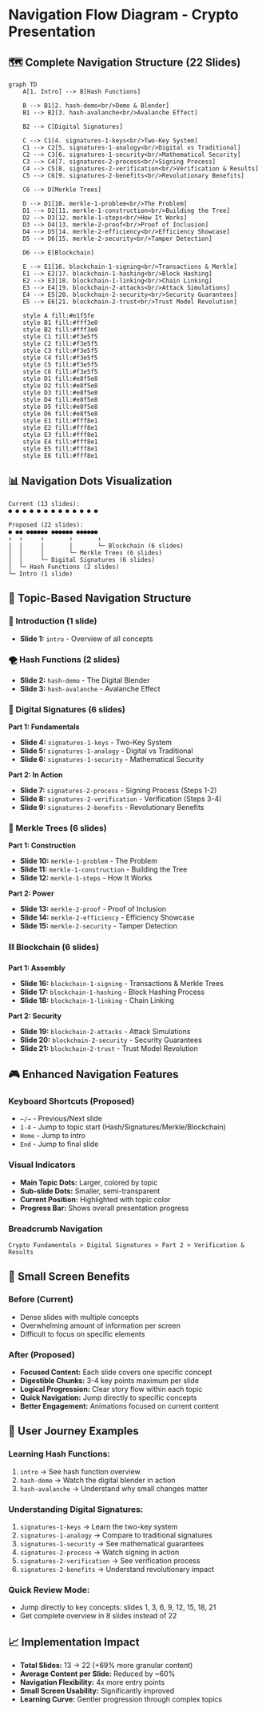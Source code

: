 # Navigation Flow Diagram - Crypto Presentation

## 🗺️ Complete Navigation Structure (22 Slides)

```mermaid
graph TD
    A[1. Intro] --> B[Hash Functions]
    
    B --> B1[2. hash-demo<br/>Demo & Blender]
    B1 --> B2[3. hash-avalanche<br/>Avalanche Effect]
    
    B2 --> C[Digital Signatures]
    
    C --> C1[4. signatures-1-keys<br/>Two-Key System]
    C1 --> C2[5. signatures-1-analogy<br/>Digital vs Traditional]
    C2 --> C3[6. signatures-1-security<br/>Mathematical Security]
    C3 --> C4[7. signatures-2-process<br/>Signing Process]
    C4 --> C5[8. signatures-2-verification<br/>Verification & Results]
    C5 --> C6[9. signatures-2-benefits<br/>Revolutionary Benefits]
    
    C6 --> D[Merkle Trees]
    
    D --> D1[10. merkle-1-problem<br/>The Problem]
    D1 --> D2[11. merkle-1-construction<br/>Building the Tree]
    D2 --> D3[12. merkle-1-steps<br/>How It Works]
    D3 --> D4[13. merkle-2-proof<br/>Proof of Inclusion]
    D4 --> D5[14. merkle-2-efficiency<br/>Efficiency Showcase]
    D5 --> D6[15. merkle-2-security<br/>Tamper Detection]
    
    D6 --> E[Blockchain]
    
    E --> E1[16. blockchain-1-signing<br/>Transactions & Merkle]
    E1 --> E2[17. blockchain-1-hashing<br/>Block Hashing]
    E2 --> E3[18. blockchain-1-linking<br/>Chain Linking]
    E3 --> E4[19. blockchain-2-attacks<br/>Attack Simulations]
    E4 --> E5[20. blockchain-2-security<br/>Security Guarantees]
    E5 --> E6[21. blockchain-2-trust<br/>Trust Model Revolution]
    
    style A fill:#e1f5fe
    style B1 fill:#fff3e0
    style B2 fill:#fff3e0
    style C1 fill:#f3e5f5
    style C2 fill:#f3e5f5
    style C3 fill:#f3e5f5
    style C4 fill:#f3e5f5
    style C5 fill:#f3e5f5
    style C6 fill:#f3e5f5
    style D1 fill:#e8f5e8
    style D2 fill:#e8f5e8
    style D3 fill:#e8f5e8
    style D4 fill:#e8f5e8
    style D5 fill:#e8f5e8
    style D6 fill:#e8f5e8
    style E1 fill:#fff8e1
    style E2 fill:#fff8e1
    style E3 fill:#fff8e1
    style E4 fill:#fff8e1
    style E5 fill:#fff8e1
    style E6 fill:#fff8e1
```

## 📊 Navigation Dots Visualization

```
Current (13 slides):
● ● ● ● ● ● ● ● ● ● ● ● ●

Proposed (22 slides):
● ●● ●●●●●● ●●●●●● ●●●●●●
↑  ↑     ↑       ↑       ↑
│  │     │       │       └─ Blockchain (6 slides)
│  │     │       └─ Merkle Trees (6 slides)  
│  │     └─ Digital Signatures (6 slides)
│  └─ Hash Functions (2 slides)
└─ Intro (1 slide)
```

## 🎯 Topic-Based Navigation Structure

### **🌟 Introduction** (1 slide)
- **Slide 1:** `intro` - Overview of all concepts

### **🌪️ Hash Functions** (2 slides)  
- **Slide 2:** `hash-demo` - The Digital Blender
- **Slide 3:** `hash-avalanche` - Avalanche Effect

### **🔐 Digital Signatures** (6 slides)
**Part 1: Fundamentals**
- **Slide 4:** `signatures-1-keys` - Two-Key System
- **Slide 5:** `signatures-1-analogy` - Digital vs Traditional  
- **Slide 6:** `signatures-1-security` - Mathematical Security

**Part 2: In Action**
- **Slide 7:** `signatures-2-process` - Signing Process (Steps 1-2)
- **Slide 8:** `signatures-2-verification` - Verification (Steps 3-4)
- **Slide 9:** `signatures-2-benefits` - Revolutionary Benefits

### **🌳 Merkle Trees** (6 slides)
**Part 1: Construction**
- **Slide 10:** `merkle-1-problem` - The Problem
- **Slide 11:** `merkle-1-construction` - Building the Tree
- **Slide 12:** `merkle-1-steps` - How It Works

**Part 2: Power**
- **Slide 13:** `merkle-2-proof` - Proof of Inclusion
- **Slide 14:** `merkle-2-efficiency` - Efficiency Showcase
- **Slide 15:** `merkle-2-security` - Tamper Detection

### **⛓️ Blockchain** (6 slides)
**Part 1: Assembly**
- **Slide 16:** `blockchain-1-signing` - Transactions & Merkle Trees
- **Slide 17:** `blockchain-1-hashing` - Block Hashing Process
- **Slide 18:** `blockchain-1-linking` - Chain Linking

**Part 2: Security**
- **Slide 19:** `blockchain-2-attacks` - Attack Simulations
- **Slide 20:** `blockchain-2-security` - Security Guarantees  
- **Slide 21:** `blockchain-2-trust` - Trust Model Revolution

## 🎮 Enhanced Navigation Features

### **Keyboard Shortcuts** (Proposed)
- `←/→` - Previous/Next slide
- `1-4` - Jump to topic start (Hash/Signatures/Merkle/Blockchain)
- `Home` - Jump to intro
- `End` - Jump to final slide

### **Visual Indicators**
- **Main Topic Dots:** Larger, colored by topic
- **Sub-slide Dots:** Smaller, semi-transparent
- **Current Position:** Highlighted with topic color
- **Progress Bar:** Shows overall presentation progress

### **Breadcrumb Navigation**
```
Crypto Fundamentals > Digital Signatures > Part 2 > Verification & Results
```

## 📱 Small Screen Benefits

### **Before (Current)**
- Dense slides with multiple concepts
- Overwhelming amount of information per screen
- Difficult to focus on specific elements

### **After (Proposed)**
- **Focused Content:** Each slide covers one specific concept
- **Digestible Chunks:** 3-4 key points maximum per slide
- **Logical Progression:** Clear story flow within each topic
- **Quick Navigation:** Jump directly to specific concepts
- **Better Engagement:** Animations focused on current content

## 🔄 User Journey Examples

### **Learning Hash Functions:**
1. `intro` → See hash function overview
2. `hash-demo` → Watch the digital blender in action
3. `hash-avalanche` → Understand why small changes matter

### **Understanding Digital Signatures:**
1. `signatures-1-keys` → Learn the two-key system
2. `signatures-1-analogy` → Compare to traditional signatures
3. `signatures-1-security` → See mathematical guarantees
4. `signatures-2-process` → Watch signing in action
5. `signatures-2-verification` → See verification process
6. `signatures-2-benefits` → Understand revolutionary impact

### **Quick Review Mode:**
- Jump directly to key concepts: slides 1, 3, 6, 9, 12, 15, 18, 21
- Get complete overview in 8 slides instead of 22

## 📈 Implementation Impact

- **Total Slides:** 13 → 22 (+69% more granular content)
- **Average Content per Slide:** Reduced by ~60%
- **Navigation Flexibility:** 4x more entry points
- **Small Screen Usability:** Significantly improved
- **Learning Curve:** Gentler progression through complex topics